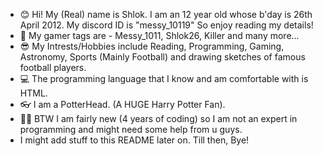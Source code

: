 - 😊 Hi! My (Real) name is Shlok. I am an 12 year old whose b'day is 26th April 2012. My discord ID is "messy_10119"
 So enjoy reading my details!
- 👋 My gamer tags are - Messy_1011, Shlok26, Killer and many more...
- 😎 My Intrests/Hobbies include Reading, Programming, Gaming, Astronomy, Sports (Mainly Football) and drawing sketches of famous football players.
- 💻 The programming language that I know and am comfortable with is HTML.
- 👓 I am a PotterHead. (A HUGE Harry Potter Fan).
- 🤷‍♂️ BTW I am fairly new (4 years of coding) so I am not an expert in programming and might need some help from u guys.
- I might add stuff to this README later on. Till then, Bye!

<!---
MessingWithHTML/MessingWithHTML is a ✨ special ✨ repository because its `README.md` (this file) appears on your GitHub profile.
You can click the Preview link to take a look at your changes.
--->
